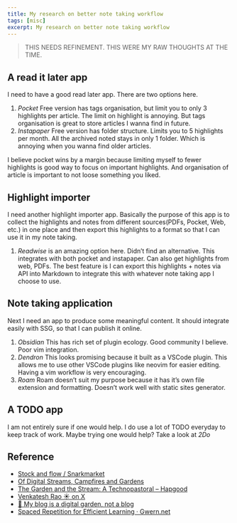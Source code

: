 ```yaml
---
title: My research on better note taking workflow
tags: [misc]
excerpt: My research on better note taking workflow
---
```

 
 > THIS NEEDS REFINEMENT. THIS WERE MY RAW THOUGHTS AT THE TIME.

## A read it later app
I need to have a good read later app. There are two options here.
1. *Pocket*
      Free version has tags organisation, but limit you to only 3 highlights per article. The limit on highlight is annoying. But tags organisation is great to store articles I wanna find in future.
2. *Instapaper*
      Free version has folder structure. Limits you to 5 highlights per month. All the archived noted stays in only 1 folder. Which is annoying when you wanna find older articles.

I believe pocket wins by a margin because limiting myself to fewer highlights is good way to focus on important highlights. And organisation of article is important to not loose something you liked.

## Highlight importer

I need another highlight importer app. Basically the purpose of this app is to collect the highlights and notes from different sources(PDFs, Pocket, Web, etc.) in one place and then export this highlights to a format so that I can use it in my note taking.
1. *Readwise* is an amazing option here.
Didn’t find an alternative. This integrates with both pocket and instapaper. Can also get highlights from web, PDFs. The best feature is I can export this highlights + notes via API into
Markdown to integrate this with whatever note taking app I choose to use.

## Note taking application
Next I need an app to produce some meaningful content. It should integrate easily with SSG, so that I can publish it online.
1. *Obsidian*
This has rich set of plugin ecology. Good community I believe. Poor vim integration.
2. *Dendron*
This looks promising because it built as a VSCode plugin. This allows me to use other VSCode plugins like neovim for easier editing. Having a vim workflow is very encouraging.
3. *Roam*
Roam doesn’t suit my purpose because it has it’s own file extension and formatting. Doesn’t work well with static sites generator.

## A TODO app
I am not entirely sure if one would help. I do use a lot of TODO everyday to keep track of work. Maybe trying one would help?
Take a look at *2Do*


## Reference
* [Stock and flow / Snarkmarket](https://snarkmarket.com/2010/4890/)
* [Of Digital Streams, Campfires and Gardens](https://tomcritchlow.com/2018/10/10/of-gardens-and-wikis/)
* [The Garden and the Stream: A Technopastoral – Hapgood](https://hapgood.us/2015/10/17/the-garden-and-the-stream-a-technopastoral/)
* [Venkatesh Rao ☀️ on X](https://x.com/vgr/status/1047925106423603200)
* [🌱 My blog is a digital garden, not a blog](https://joelhooks.com/digital-garden)
* [Spaced Repetition for Efficient Learning · Gwern.net](https://gwern.net/spaced-repetition)
